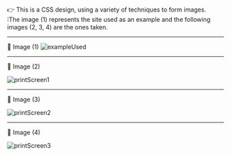 👉 This is a CSS design, using a variety of techniques to form images.
<br>
❕The image (1) represents the site used as an example and the following images (2, 3, 4) are the ones taken.
<br>
<hr>

📌 Image (1)
![exampleUsed](https://github.com/FelipEspessoto/Shark_Draw/assets/98137286/cfc14cfa-c67a-4770-a28e-f3bffbb490f7)

<hr>
📌 Image (2)

![printScreen1](https://github.com/FelipEspessoto/Shark_Draw/assets/98137286/10ac4d87-a255-4b97-b03f-467759ced48d)


<hr>
📌 Image (3)

![printScreen2](https://github.com/FelipEspessoto/Shark_Draw/assets/98137286/dc9a9a28-32bb-4660-b593-f4e5b4752a97)


<hr>
📌 Image (4)

![printScreen3](https://github.com/FelipEspessoto/Shark_Draw/assets/98137286/fa021906-7fa8-46a0-9fdf-813e98faafa7)

